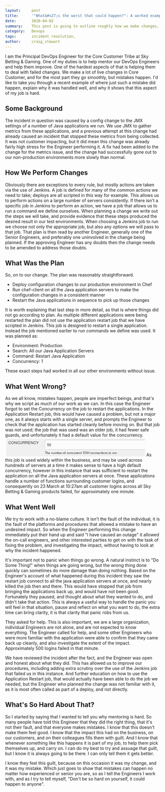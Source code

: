 ```yaml
---
layout:     post
title:      '"What&#x27;s the worst that could happen?": A worked example of how we deal with live incidents.'
date:       2020-04-02
summary:    This post is going to outline roughly how we make changes, and what we should do when those changes go bad. Using an incident that actually occurred as an example of how we should deal with these incidents, and how we did in that specific case.
category:   Devops
tags:       incident resolution,
author:     craig_stewart
---
```

I am the Principal DevOps Engineer for the Core Customer Tribe at Sky Betting & Gaming. One of my duties is to help mentor our DevOps Engineers and help them improve. One of the hardest aspects of that is helping them to deal with failed changes. We make a lot of live changes in Core Customer, and for the most part they go smoothly, but mistakes happen. I'd like to take you through a recent example of where just such a mistake did happen, explain why it was handled well, and why it shows that this aspect of my job is hard.

## Some Background

The incident in question was caused by a config change to the JMX settings of a number of Java applications we run. We use JMX to gather metrics from these applications, and a previous attempt at this change had already caused an incident that stopped these metrics from being collected. It was not customer impacting, but it did mean this change was already fairly high stress for the Engineer performing it. A fix had been added to the change for the metrics issue, and the change had successfully gone out to our non-production environments more slowly than normal.

## How We Perform Changes

Obviously there are exceptions to every rule, but mostly actions are taken via the use of Jenkins. A job is defined for many of the common actions we need to take; deploys are all scripted in this way for example. This allows us to perform actions on a large number of servers consistently. If there isn't a specific job in Jenkins to perform an action, we have a job that allows us to run a command we define ourselves. When planning a change we write out the steps we will take, and provide evidence that these steps produced the desired result in our test environments. When choosing a Jenkins job to run we choose not only the appropriate job, but also any options we will pass to that job. That plan is then read by another Engineer, generally one of the Senior Engineers, and preferably one uninvolved in the change being planned. If the approving Engineer has any doubts then the change needs to be amended to address those doubts.

## What Was the Plan

So, on to our change. The plan was reasonably straightforward.
- Deploy configuration changes to our production environment in Chef
- Run chef-client on all the Java application servers to make the configuration changes in a consistent manner
- Restart the Java applications in sequence to pick up those changes

It is worth explaining that last step in more detail, as that is where things did not go according to plan. As multiple different applications were being restarted the plan did not use the application restart job that we have scripted in Jenkins. This job is designed to restart a single application. Instead the job mentioned earlier to run commands we define was used. It was planned as:
- Environment: Production
- Search: All our Java Application Servers
- Command: Restart Java Application
- Concurrency: 1

These exact steps had worked in all our other environments without issue.

## What Went Wrong?

As we all know, mistakes happen, people are imperfect beings, and that's why we script as much of our work as we can. In this case the Engineer forgot to set the Concurrency on the job to restart the applications. In the Application Restart job, this would have caused a problem, but not a major one, as it always starts with a single server, and prompts the Engineer to check that the application has started cleanly before moving on. But that job was not used; the job that was used was an older job, it had fewer safe guards, and unfortunately it had a default value for the concurrency.
![](/images/jenkins_concurrency.png)
As this job is used widely within the business, and may be used across hundreds of servers at a time it makes sense to have a high default concurrency, however in this instance that was sufficient to restart the application on all the Java application servers at once. These applications handle a number of functions surrounding customer logins, and consequently on 23 March at 10:27am all customer logins across all Sky Betting & Gaming products failed, for approximately one minute.

## What Went Well

We try to work with a no-blame culture. It isn't the fault of the individual, it is the fault of the platforms and procedures that allowed a mistake to have an undesired impact. So when the Engineer performing this change immediately put their hand up and said "I have caused an outage" it allowed the on-call engineers, and other interested parties to get on with the task of fixing the problem, and investigating the impact, without having to look at why the incident happened.

It's important not to panic when things go wrong. A natural instinct is to "Do Some Thing!" when things are going wrong, but the wrong thing done quickly can sometimes do more damage than doing nothing. Based on the Engineer's account of what happened during this incident they saw the restart job connect to all the java application servers at once, and nearly killed the job then and there. This would have stopped that job from bringing the applications back up, and would have not been good. Fortunately they paused, and thought about what they wanted to do, and didn't take that action. This is always a useful way to handle the panic you will feel in that situation, pause and reflect on what you want to do, the extra time can bring clarity, it is that clarity that panic robs from us.

They asked for help. This is also important, we are a large organization, individual Engineers are not alone, and are not expected to know everything. The Engineer called for help, and some other Engineers who were more familiar with the application were able to confirm that they came back up cleanly, and also investigate the extent of the impact. Approximately 500 logins failed in that minute.

We have reviewed the incident after the fact, and the Engineer was open and honest about what they did. This has allowed us to improve our procedures, including adding extra scrutiny over the use of the Jenkins job that failed us in this instance. And further education on how to use the Application Restart job, that would actually have been able to do the job we needed, but the Engineer who planned the change was not familiar with it, as it is most often called as part of a deploy, and not directly.

## What's So Hard About That?

So I started by saying that I wanted to tell you why mentoring is hard. So many people have told this Engineer that they did the right thing, that it's not their fault, and that everyone makes mistakes. I know that this doesn't make them feel good. I know that the impact this had on the business, on our customers, and on their colleagues fills them with guilt. And I know that whenever something like this happens it is part of my job, to help them pick themselves up, and carry on. I can do my best to try and assuage that guilt, but I know it is always going to be there. I can only tell them it gets better.

I know they feel this guilt, because on this occasion it was my change, and it was my mistake. Which just goes to show that mistakes can happen no matter how experienced or senior you are, so as I tell the Engineers I work with, and as I try to tell myself, "Don't be so hard on yourself, it could happen to anyone".
